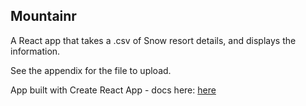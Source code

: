 ## Mountainr

A React app that takes a .csv of Snow resort details, and displays the information.

See the appendix for the file to upload.


App built with Create React App - docs here: [here](https://github.com/facebook/create-react-app/blob/master/packages/react-scripts/template/README.md)